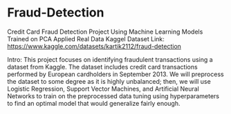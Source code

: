 # Fraud-Detection
Credit Card Fraud Detection Project Using Machine Learning Models Trained on PCA Applied Real Data
Kaggel Dataset Link: https://www.kaggle.com/datasets/kartik2112/fraud-detection

Intro:
This project focuses on identifying fraudulent transactions using a dataset from Kaggle. The dataset includes credit card transactions performed by European cardholders in September 2013. We will preprocess the dataset to some degree as it is highly unbalanced; then, we will use Logistic Regression, Support Vector Machines, and Artificial Neural Networks to train on the preprocessed data tuning using hyperparameters to find an optimal model that would generalize fairly enough. 



